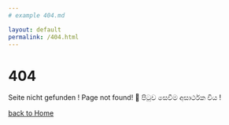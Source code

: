 ```yaml
---
# example 404.md

layout: default
permalink: /404.html
---
```


# 404

Seite nicht gefunden !
Page not found! 🐄
පිටුව සෙවීම අසාර්ථක විය !

[back to Home](./)
